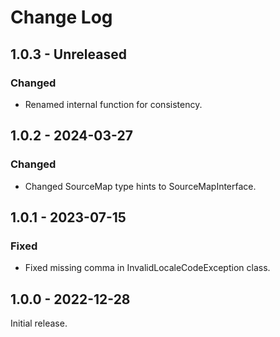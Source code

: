 # Change Log

## 1.0.3 - Unreleased

### Changed

- Renamed internal function for consistency.

## 1.0.2 - 2024-03-27

### Changed

- Changed SourceMap type hints to SourceMapInterface.

## 1.0.1 - 2023-07-15

### Fixed

- Fixed missing comma in InvalidLocaleCodeException class.

## 1.0.0 - 2022-12-28

Initial release.
